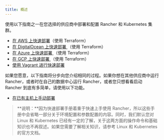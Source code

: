 ```yaml
---
title: 概述
---
```


使用以下指南之一在您选择的供应商中部署和配置 Rancher 和 Kubernetes 集群。

- [在 AWS 上快速部署](/docs/quick-start-guide/deployment/amazon-aws-qs/_index)（使用 Terraform）
- [在 DigitalOcean 上快速部署 ](/docs/quick-start-guide/deployment/digital-ocean-qs/_index)（使用 Terraform）
- [在 Azure 上快速部署 ](/docs/quick-start-guide/deployment/microsoft-azure-qs/_index)（使用 Terraform）
- [在 GCP 上快速部署 ](/docs/quick-start-guide/deployment/google-gcp-qs/_index)（使用 Terraform）
- [使用 Vagrant 进行快速部署](/docs/quick-start-guide/deployment/quickstart-vagrant/_index)

如果您愿意，以下指南将分步向您介绍相同的过程。如果你想在其他供应商中运行 Rancher，或者时在自己的数据中心运行 Rancher，或者您只想看看启动 Rancher 到底有多简单，请使用以下功能。

- [在已有主机上手动部署](/docs/quick-start-guide/deployment/quickstart-manual-setup/_index)

> **说明：**因为快速部署手册着重于快速上手使用 Rancher，所以这些手册中会省略一部分关于环境配置和参数配置的内容。同时，我们默认您对 Linux 和 Kubernetes 已经有一定的了解，关于这两方面的操作命令和基础知识也不再叙述。如果您需要了解相关知识，请参考 Linux 和 Kubernetes 的官方文档。
